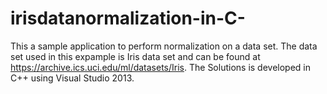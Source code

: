 # irisdatanormalization-in-C-

This a sample application to perform normalization on a data set.
The data set used in this expample is Iris data set and can be found at https://archive.ics.uci.edu/ml/datasets/Iris.
The Solutions is developed in C++ using Visual Studio 2013.
